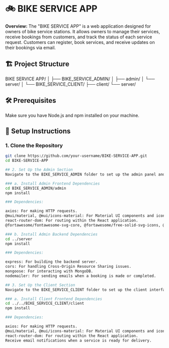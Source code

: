 # 🚲 BIKE SERVICE APP

**Overview:**
The "BIKE SERVICE APP" is a web application designed for owners of bike service stations. It allows owners to manage their services, receive bookings from customers, and track the status of each service request. Customers can register, book services, and receive updates on their bookings via email.

## 🏗️ Project Structure

BIKE SERVICE APP/
│
├── BIKE_SERVICE_ADMIN/
│ ├── admin/
│ └── server/
│
└── BIKE_SERVICE_CLIENT/
├── client/
└── server/

## 🛠️ Prerequisites

Make sure you have Node.js and npm installed on your machine.

## 📂 Setup Instructions

### 1. Clone the Repository

```bash
git clone https://github.com/your-username/BIKE-SERVICE-APP.git
cd BIKE-SERVICE-APP

## 2. Set Up the Admin Section
Navigate to the BIKE_SERVICE_ADMIN folder to set up the admin panel and its server.

### a. Install Admin Frontend Dependencies
cd BIKE_SERVICE_ADMIN/admin
npm install

### Dependencies:

axios: For making HTTP requests.
@mui/material, @mui/icons-material: For Material UI components and icons.
react-router-dom: For routing within the React application.
@fortawesome/fontawesome-svg-core, @fortawesome/free-solid-svg-icons, @fortawesome/react-fontawesome: For using FontAwesome icons in React.

### b. Install Admin Backend Dependencies
cd ../server
npm install

### Dependencies:

express: For building the backend server.
cors: For handling Cross-Origin Resource Sharing issues.
mongoose: For interacting with MongoDB.
nodemailer: For sending emails when a booking is made or completed.

## 3. Set Up the Client Section
Navigate to the BIKE_SERVICE_CLIENT folder to set up the client interface and its server.

### a. Install Client Frontend Dependencies
cd ../../BIKE_SERVICE_CLIENT/client
npm install

### Dependencies:

axios: For making HTTP requests.
@mui/material, @mui/icons-material: For Material UI components and icons.
react-router-dom: For routing within the React application.
Receive email notifications when a service is ready for delivery.
